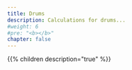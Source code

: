 ```yaml
---
title: Drums
description: Calculations for drums...
#weight: 6
#pre: "<b></b>"
chapter: false
---
```


{{% children  description="true" %}}